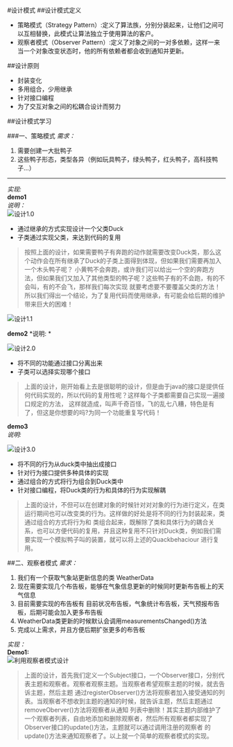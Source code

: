 #设计模式
##设计模式定义
- 策略模式（Strategy Pattern）:定义了算法族，分别分装起来，让他们之间可以互相替换，此模式让算法独立于使用算法的客户。
- 观察者模式（Observer Pattern）:定义了对象之间的一对多依赖，这样一来当一个对象改变状态时，他的所有依赖者都会收到通知并更新。

##设计原则
- 封装变化
- 多用组合，少用继承
- 针对接口编程
- 为了交互对象之间的松耦合设计而努力

##设计模式学习

###一、策略模式
*需求：*   
1. 需要创建一大批鸭子    
2. 这些鸭子形态，类型各异（例如玩具鸭子，绿头鸭子，红头鸭子，高科技鸭子...）   

--------    

*实现:*  
**demo1**    
*说明：*   
![设计1.0](image/strategy/设计1.0.png)

- 通过继承的方式实现设计一个父类Duck
- 子类通过实现父类，来达到代码的复用

>按照上面的设计，如果需要鸭子有奔跑的动作就需要改变Duck类，那么这个动作会在所有继承了Duck的子类上面得到体现，但如果我们需要再加入一个木头鸭子呢？
小黄鸭不会奔跑，或许我们可以给出一个空的奔跑方法，但如果我们又加入了其他类型的鸭子呢？这些鸭子有的不会跑，有的不会叫，有的不会飞，那样我们每次实现
就要考虑要不要覆盖父类的方法！所以我们得出一个结论，为了复用代码而使用继承，有可能会给后期的维护带来巨大的困难！

![设计1.1](image/strategy/设计1.1.png)

**demo2**
*说明: *

![设计2.0](image/strategy/设计2.0.png)

- 将不同的功能通过接口分离出来
- 子类可以选择实现哪个接口

>上面的设计，刚开始看上去是很聪明的设计，但是由于java的接口是提供任何代码实现的，所以代码的复用性呢？这样每个子类都需要自己实现一遍接口规定的方法，
这样就造成，叫声千奇百怪，飞的乱七八糟，特色是有了，但这是你想要的吗?为同一个功能重复写代码！


**demo3**   
*说明:*    

![设计3.0](image/strategy/设计3.0.png)

- 将不同的行为从duck类中抽出成接口
- 针对行为接口提供多种具体的实现
- 通过组合的方式将行为组合到Duck类中
- 针对接口编程，将Duck类的行为和具体的行为实现解耦

>上面的设计，不但可以在创建对象的时候针对对对象的行为进行定义，在类运行期间也可以改变类的行为。这样做的好处是将不同的行为封装起来，类通过组合的方式将行为和
类组合起来，既解除了类和具体行为的耦合关系，也可以方便代码的复用，并且这种复用不只针对Duck类，例如我们需要实现一个模拟鸭子叫的装置，就可以将上述的Quackbehaciour
进行复用。

##二、观察者模式
*需求：*   
1. 我们有一个获取气象站更新信息的类 WeatherData
2. 现在需要实现几个布告板，能够在气象信息更新的时候同时更新布告板上的天气信息
3. 目前需要实现的布告板有 目前状况布告板，气象统计布告板，天气预报布告板，后期可能会加入更多布告板
4. WeatherData类更新的时候默认会调用measurementsChanged()方法
5. 完成以上需求，并且方便后期扩张更多的布告板

*实现：*   
**Demo1:**  
![利用观察者模式设计](image/observer/设计1.jpg)

>上面的设计，首先我们定义一个Subject接口，一个Observer接口，分别代表主题和观察者。观察者观察主题。当观察者希望观察主题的时候，就去告诉主题，然后主题
通过registerObserver()方法将观察者加入接受通知的列表。当观察者不想收到主题的通知的时候，就告诉主题，然后主题通过removeOberver()方法将观察者从通知
列表中删除！其实主题内部维护了一个观察者列表，自由地添加和删除观察者，然后所有观察者都实现了Observer接口的update()方法，主题就可以通过调用注册的观察者
的update()方法来通知观察者了。以上就一个简单的观察者模式的实现。
